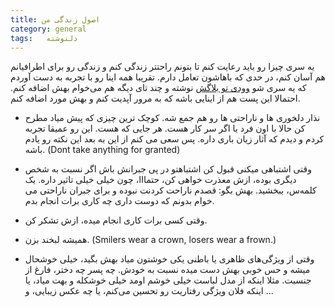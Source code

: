 ```yaml
---
title: اصول زندگی من
category: general
tags:   دلنوشته
---
```


یه سری چیزا رو باید رعایت کنم تا بتونم راحتتر زندگی کنم و زندگی رو برای اطرافیانم هم آسان کنم، در حدی که باهاشون تعامل دارم. تقریبا همه اینا رو با تجربه به دست آوردم که یه سری شو [وودی تو بلاگش](https://zireasemanekhoda2.blogsky.com/principles) نوشته و چند تای دیگه هم می‌خوام بهش اضافه کنم. احتمالا این پست هم از اینایی باشه که به مرور آپدیت کنم و بهش مورد اضافه کنم.

  * نذار دلخوری ها و ناراحتی ها رو هم جمع شه. کوچک ترین چیزی که پیش میاد مطرح کن حالا با اون فرد یا اگر سر کار هست. هر جایی که هست. این رو عمیقا تجربه کردم و دیدم که آثار زیان باری داره. پس سعی می کنم از این به بعد این نکته رو یادم باشه.  (Dont take anything for granted)
  

  * وقتی اشتباهی میکنی قبول کن اشتباهتو در پی جبرانش باش
اگر نسبت به شخص دیگری بوده، ازش معذرت خواهی کن، حتمااا، چون خیلی خیلی تاثیر داره. یک کلمه‌س، ببخشید. بهش بگو: قصدم ناراحت کردنت نبوده و برای جبران ناراحتی می خوام بدونم که دوست داری چه کاری برات انجام بدم.


  * وقتی کسی برات کاری انجام میده، ازش تشکر کن.


  * همیشه لبخند بزن. (Smilers wear a crown, losers wear a frown.)
  
  * وقتی از ویژگی‌های ظاهری یا باطنی یکی خوشتون میاد بهش بگید، خیلی خوشحال میشه و حس خوبی بهش دست میده نسبت به خودش. چه پسر چه دختر، فارغ از جنسبت. مثلا اینکه از مدل لباست خیلی خوشم اومد خیلی خوشکله و بهت میاد، یا اینکه فلان ویژگی رفتاریت رو تحسین می‌کنم، یا چه عکس زیبایی، و ...


    
